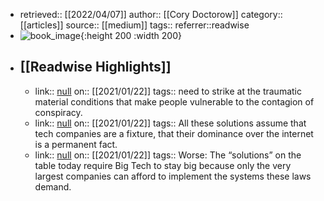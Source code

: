 - retrieved:: [[2022/04/07]]
  author:: [[Cory Doctorow]]
  category:: [[articles]]
  source:: [[medium]]
  tags:: 
  referrer::readwise
- ![book_image](https://readwise-assets.s3.amazonaws.com/static/images/article4.6bc1851654a0.png){:height 200 :width 200}
- ## [[Readwise Highlights]]
	- link:: [null](null)
	  on:: [[2021/01/22]]
	  tags:: 
	  need to strike at the traumatic material conditions that make people vulnerable to the contagion of conspiracy.
	- link:: [null](null)
	  on:: [[2021/01/22]]
	  tags:: 
	  All these solutions assume that tech companies are a fixture, that their dominance over the internet is a permanent fact.
	- link:: [null](null)
	  on:: [[2021/01/22]]
	  tags:: 
	  Worse: The “solutions” on the table today require Big Tech to stay big because only the very largest companies can afford to implement the systems these laws demand.